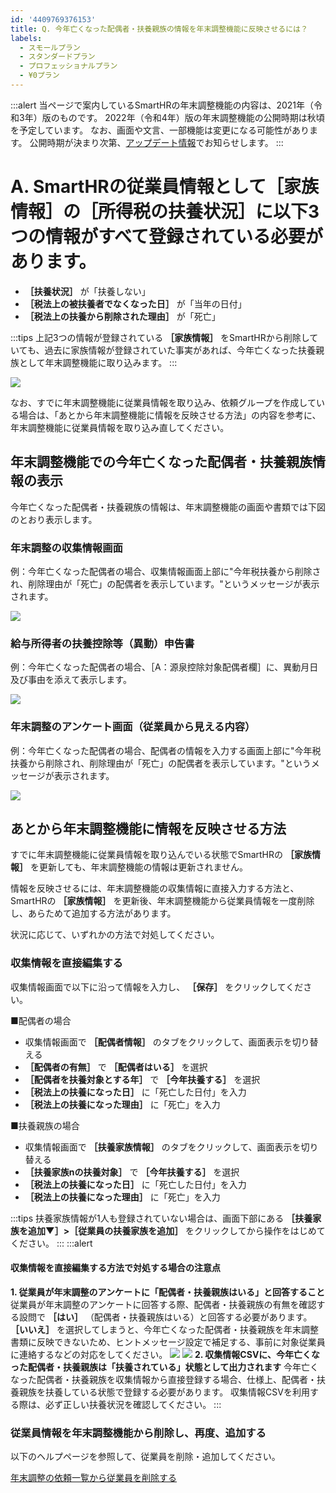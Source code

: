```yaml
---
id: '4409769376153'
title: Q. 今年亡くなった配偶者・扶養親族の情報を年末調整機能に反映させるには？
labels:
  - スモールプラン
  - スタンダードプラン
  - プロフェッショナルプラン
  - ¥0プラン
---
```

:::alert
当ページで案内しているSmartHRの年末調整機能の内容は、2021年（令和3年）版のものです。
2022年（令和4年）版の年末調整機能の公開時期は秋頃を予定しています。
なお、画面や文言、一部機能は変更になる可能性があります。
公開時期が決まり次第、[アップデート情報](https://smarthr.jp/update)でお知らせします。
:::

# A. SmartHRの従業員情報として［家族情報］の［所得税の扶養状況］に以下3つの情報がすべて登録されている必要があります。

-  **［扶養状況］** が「扶養しない」
-  **［税法上の被扶養者でなくなった日］** が「当年の日付」
-  **［税法上の扶養から削除された理由］** が「死亡」

:::tips
上記3つの情報が登録されている **［家族情報］** をSmartHRから削除していても、過去に家族情報が登録されていた事実があれば、今年亡くなった扶養親族として年末調整機能に取り込みます。
:::

![](./help-inc_smarthr_jp_crews_f8e6d75b-8984-4922-8b2c-12864a65d9e4_dependents_ef9603d9-7f5d-4004-8a2d-58dcf42ff9d2__2_.png)

なお、すでに年末調整機能に従業員情報を取り込み、依頼グループを作成している場合は、「あとから年末調整機能に情報を反映させる方法」の内容を参考に、年末調整機能に従業員情報を取り込み直してください。

## 年末調整機能での今年亡くなった配偶者・扶養親族情報の表示

今年亡くなった配偶者・扶養親族の情報は、年末調整機能の画面や書類では下図のとおり表示します。

### 年末調整の収集情報画面

例：今年亡くなった配偶者の場合、収集情報画面上部に"今年税扶養から削除され、削除理由が「死亡」の配偶者を表示しています。"というメッセージが表示されます。

![](./_______SmartHR____________.png)

### 給与所得者の扶養控除等（異動）申告書

例：今年亡くなった配偶者の場合、［A：源泉控除対象配偶者欄］に、異動月日及び事由を添えて表示します。

![](./__________________.png)

### 年末調整のアンケート画面（従業員から見える内容）

例：今年亡くなった配偶者の場合、配偶者の情報を入力する画面上部に"今年税扶養から削除され、削除理由が「死亡」の配偶者を表示しています。"というメッセージが表示されます。

![](./nencho_smarthr_plus_2021_questions_requests_264e5b5c-cdd9-413d-adcf-dcb9c7306f88_questions_054.png)

## あとから年末調整機能に情報を反映させる方法

すでに年末調整機能に従業員情報を取り込んでいる状態でSmartHRの **［家族情報］** を更新しても、年末調整機能の情報は更新されません。

情報を反映させるには、年末調整機能の収集情報に直接入力する方法と、SmartHRの **［家族情報］** を更新後、年末調整機能から従業員情報を一度削除し、あらためて追加する方法があります。

状況に応じて、いずれかの方法で対処してください。

### 収集情報を直接編集する

収集情報画面で以下に沿って情報を入力し、 **［保存］** をクリックしてください。

■配偶者の場合

- 収集情報画面で **［配偶者情報］** のタブをクリックして、画面表示を切り替える
-  **［配偶者の有無］** で **［配偶者はいる］** を選択
-  **［配偶者を扶養対象とする年］** で **［今年扶養する］** を選択
-  **［税法上の扶養になった日］** に「死亡した日付」を入力
-  **［税法上の扶養になった理由］** に「死亡」を入力

■扶養親族の場合

- 収集情報画面で **［扶養家族情報］** のタブをクリックして、画面表示を切り替える
-  **［扶養家族nの扶養対象］** で **［今年扶養する］** を選択
-  **［税法上の扶養になった日］** に「死亡した日付」を入力
-  **［税法上の扶養になった理由］** に「死亡」を入力

:::tips
扶養家族情報が1人も登録されていない場合は、画面下部にある **［扶養家族を追加▼］>［従業員の扶養家族を追加］** をクリックしてから操作をはじめてください。
:::
:::alert
#### 収集情報を直接編集する方法で対処する場合の注意点
**1\. 従業員が年末調整のアンケートに「配偶者・扶養親族はいる」と回答すること**
従業員が年末調整のアンケートに回答する際、配偶者・扶養親族の有無を確認する設問で **［はい］** （配偶者・扶養親族はいる）と回答する必要があります。
 **［いいえ］** を選択してしまうと、今年亡くなった配偶者・扶養親族を年末調整書類に反映できないため、ヒントメッセージ設定で補足する、事前に対象従業員に連絡するなどの対応をしてください。
![](./_______SmartHR____________-2.png)
![](./_______SmartHR____________-3.png)
**2\. 収集情報CSVに、今年亡くなった配偶者・扶養親族は「扶養されている」状態として出力されます**
今年亡くなった配偶者・扶養親族を収集情報から直接登録する場合、仕様上、配偶者・扶養親族を扶養している状態で登録する必要があります。
収集情報CSVを利用する際は、必ず正しい扶養状況を確認してください。
:::

### 従業員情報を年末調整機能から削除し、再度、追加する

以下のヘルプページを参照して、従業員を削除・追加してください。

[年末調整の依頼一覧から従業員を削除する](https://knowledge.smarthr.jp/hc/ja/articles/360035370413)
